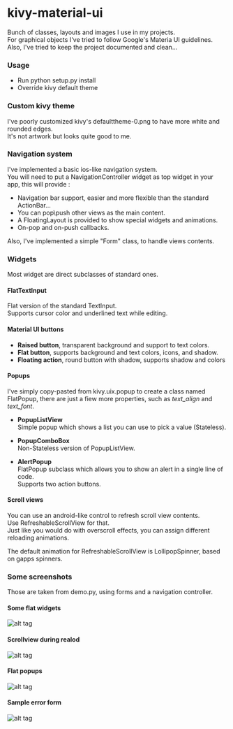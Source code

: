 # kivy-material-ui
Bunch of classes, layouts and images I use in my projects.  
For graphical objects I've tried to follow Google's Materia UI guidelines.  
Also, I've tried to keep the project documented and clean...  

### Usage
* Run python setup.py install
* Override kivy default theme

### Custom kivy theme
I've poorly customized kivy's defaulttheme-0.png to have more white and rounded edges.  
It's not artwork but looks quite good to me.  

### Navigation system 
I've implemented a basic ios-like navigation system.  
You will need to put a NavigationController widget as top widget in your app, this will provide :  
* Navigation bar support, easier and more flexible than the standard ActionBar...  
* You can pop\push other views as the main content.  
* A FloatingLayout is provided to show special widgets and animations.  
* On-pop and on-push callbacks.  
  
Also, I've implemented a simple "Form" class, to handle views contents.  

### Widgets
Most widget are direct subclasses of standard ones.

#### FlatTextInput
Flat version of the standard TextInput.  
Supports cursor color and underlined text while editing.

#### Material UI buttons
* **Raised button**, transparent background and support to text colors.
* **Flat button**, supports background and text colors, icons, and shadow.
* **Floating action**, round button with shadow, supports shadow and colors

#### Popups
I've simply copy-pasted from kivy.uix.popup to create a class named FlatPopup, there are just a fiew more properties, such as *text_align* and *text_font*.

* **PopupListView**  
Simple popup which shows a list you can use to pick a value (Stateless).  

* **PopupComboBox**  
Non-Stateless version of PopupListView.  

* **AlertPopup**  
FlatPopup subclass which allows you to show an alert in a single line of code.  
Supports two action buttons.  

#### Scroll views
You can use an android-like control to refresh scroll view contents.  
Use RefreshableScrollView for that.  
Just like you would do with overscroll effects, you can assign different reloading animations.  

The default animation for RefreshableScrollView is LollipopSpinner, based on gapps spinners.


### Some screenshots
Those are taken from demo.py, using forms and a navigation controller.  

#### Some flat widgets
![alt tag](https://raw.github.com/Cuuuurzel/kivy-material-ui/master/material_ui/demo/screenshots/ui.png)

#### Scrollview during realod
![alt tag](https://raw.github.com/Cuuuurzel/kivy-material-ui/master/material_ui/demo/screenshots/list-realod.png)

#### Flat popups
![alt tag](https://raw.github.com/Cuuuurzel/kivy-material-ui/master/material_ui/demo/screenshots/popup1.png)

#### Sample error form 
![alt tag](https://raw.github.com/Cuuuurzel/kivy-material-ui/master/material_ui/demo/screenshots/nonetwork.png)
